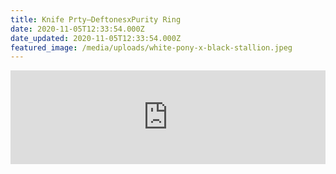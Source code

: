```yaml
---
title: Knife Prty–DeftonesxPurity Ring
date: 2020-11-05T12:33:54.000Z
date_updated: 2020-11-05T12:33:54.000Z
featured_image: /media/uploads/white-pony-x-black-stallion.jpeg
---
```


<iframe width="100%" src="https://www.youtube.com/embed/M3ChUFzJqTM" title="YouTube video player" frameborder="0" allow="accelerometer; autoplay; clipboard-write; encrypted-media; gyroscope; picture-in-picture" allowfullscreen class="aspect-video full-bleed"></iframe>
